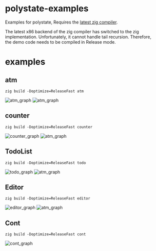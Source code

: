 # polystate-examples
Examples for polystate, Requires the [latest zig compiler](https://ziglang.org/download/).

The latest x86 backend of the zig compiler has switched to the zig implementation. Unfortunately, it cannot handle tail recursion. Therefore, the demo code needs to be compiled in Release mode.

# examples

## atm
```shell
zig build -Doptimize=ReleaseFast atm
```
![atm_graph](data/atm_graph.svg)
![atm_graph](data/atm.png)

## counter
```shell
zig build -Doptimize=ReleaseFast counter
```
![counter_graph](data/counter_graph.svg)
![atm_graph](data/counter.png)

## TodoList
```shell
zig build -Doptimize=ReleaseFast todo
```
![todo_graph](data/todo_graph.svg)
![atm_graph](data/todo.png)

## Editor
```shell
zig build -Doptimize=ReleaseFast editor
```
![editor_graph](data/editor_graph.svg)
![atm_graph](data/editor.png)

## Cont
```shell
zig build -Doptimize=ReleaseFast cont
```
![cont_graph](data/cont_graph.svg)
